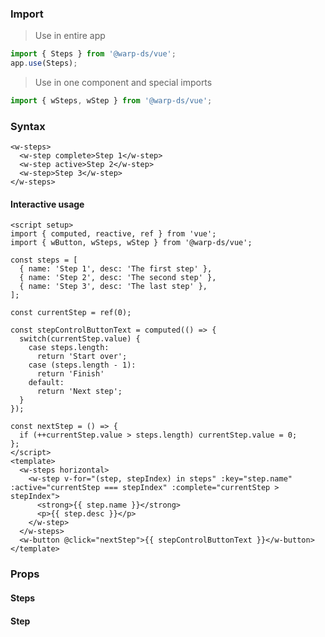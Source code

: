 ### Import

> Use in entire app

```js
import { Steps } from '@warp-ds/vue';
app.use(Steps);
```

> Use in one component and special imports

```js
import { wSteps, wStep } from '@warp-ds/vue';
```

### Syntax

```vue
<w-steps>
  <w-step complete>Step 1</w-step>
  <w-step active>Step 2</w-step>
  <w-step>Step 3</w-step>
</w-steps>
```

#### Interactive usage

```vue
<script setup>
import { computed, reactive, ref } from 'vue';
import { wButton, wSteps, wStep } from '@warp-ds/vue';

const steps = [
  { name: 'Step 1', desc: 'The first step' },
  { name: 'Step 2', desc: 'The second step' },
  { name: 'Step 3', desc: 'The last step' },
];

const currentStep = ref(0);

const stepControlButtonText = computed(() => {
  switch(currentStep.value) {
    case steps.length:
      return 'Start over';
    case (steps.length - 1):
      return 'Finish'
    default:
      return 'Next step';
  }
});

const nextStep = () => {
  if (++currentStep.value > steps.length) currentStep.value = 0;
};
</script>
<template>
  <w-steps horizontal>
    <w-step v-for="(step, stepIndex) in steps" :key="step.name" :active="currentStep === stepIndex" :complete="currentStep > stepIndex">
      <strong>{{ step.name }}</strong>
      <p>{{ step.desc }}</p>
    </w-step>
  </w-steps>
  <w-button @click="nextStep">{{ stepControlButtonText }}</w-button>
</template>
```

### Props

#### Steps

<api-table type="vue" component="Steps" />

#### Step

<api-table type="vue" component="Step" />
